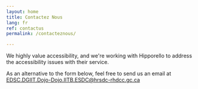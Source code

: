 ```yaml
---
layout: home
title: Contactez Nous
lang: fr
ref: contactus
permalink: /contacteznous/

---
```

We highly value accessibility, and we're working with Hipporello to address the accessibility issues with their service. 

As an alternative to the form below, feel free to send us an email at <a href="mailto:EDSC.DGIIT.DOJO-DOJO.IITB.ESDC@hrsdc-rhdcc.gc.ca">EDSC.DGIIT.Dojo-Dojo.IITB.ESDC@hrsdc-rhdcc.gc.ca</a>

<script src="https://portal.hipporello.net/default/embed.js?formId=09189800e4e84be587017c5843ecf3db"></script>


